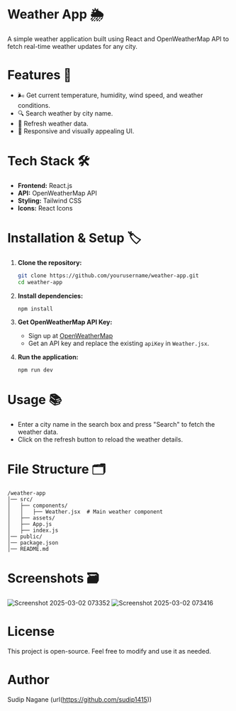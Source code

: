 # Weather App 🌦️

A simple weather application built using React and OpenWeatherMap API to fetch real-time weather updates for any city.

# Features 🚀
- 🌬️ Get current temperature, humidity, wind speed, and weather conditions.
- 🔍 Search weather by city name.
- 🔄 Refresh weather data.
- 🎨 Responsive and visually appealing UI.

# Tech Stack 🛠️
- **Frontend:** React.js
- **API:** OpenWeatherMap API
- **Styling:** Tailwind CSS
- **Icons:** React Icons

# Installation & Setup 🏷️

1. **Clone the repository:**
   ```sh
   git clone https://github.com/yourusername/weather-app.git
   cd weather-app
   ```

2. **Install dependencies:**
   ```sh
   npm install
   ```

3. **Get OpenWeatherMap API Key:**
   - Sign up at [OpenWeatherMap](https://openweathermap.org/)
   - Get an API key and replace the existing `apiKey` in `Weather.jsx`.

4. **Run the application:**
   ```sh
   npm run dev
   ```

# Usage 📚
- Enter a city name in the search box and press "Search" to fetch the weather data.
- Click on the refresh button to reload the weather details.

# File Structure 🗂️
```
/weather-app
│── src/
│   ├── components/
│   │   ├── Weather.jsx  # Main weather component
│   ├── assets/
│   ├── App.js
│   ├── index.js
│── public/
│── package.json
│── README.md
```

# Screenshots 🗃️

![Screenshot 2025-03-02 073352](https://github.com/user-attachments/assets/134922a6-b799-4fbf-8d94-861e57c4d986)
![Screenshot 2025-03-02 073416](https://github.com/user-attachments/assets/cb074bca-91a3-4927-bf83-51d7ce8f8220)

# License

This project is open-source. Feel free to modify and use it as needed.

# Author

Sudip Nagane (url(https://github.com/sudip1415))




